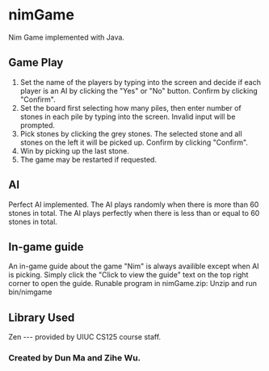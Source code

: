 # nimGame
Nim Game implemented with Java.

## Game Play
1. Set the name of the players by typing into the screen and decide if each player is an AI by clicking the "Yes" or "No" button. Confirm by clicking "Confirm".
2. Set the board first selecting how many piles, then enter number of stones in each pile by typing into the screen. Invalid input will be prompted. 
3. Pick stones by clicking the grey stones. The selected stone and all stones on the left it will be picked up. Confirm by clicking "Confirm".
4. Win by picking up the last stone. 
5. The game may be restarted if requested.

## AI
Perfect AI implemented. The AI plays randomly when there is more than 60 stones in total. The AI plays perfectly when there is less than or equal to 60 stones in total.

## In-game guide
An in-game guide about the game "Nim" is always availible except when AI is picking. Simply click the "Click to view the guide" text on the top right corner to open the guide.
Runable program in nimGame.zip: Unzip and run bin/nimgame

## Library Used
Zen --- provided by UIUC CS125 course staff. 



### Created by Dun Ma and Zihe Wu.
